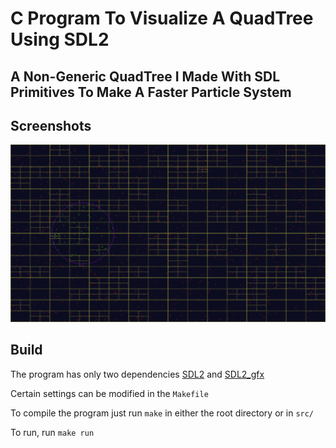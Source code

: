 # C Program To Visualize A QuadTree Using SDL2

## A Non-Generic QuadTree I Made With SDL Primitives To Make A Faster Particle System

## Screenshots

![Circular Query](https://raw.githubusercontent.com/OnurKader/qt-particles/life/imgs/2020-03-03%2014-42-52.png)

## Build

The program has only two dependencies
[SDL2](https://www.libsdl.org) and [SDL2_gfx](https://sourceforge.net/projects/sdl2gfx)

Certain settings can be modified in the `Makefile`

To compile the program just run `make` in either the root directory or in `src/`

To run, run `make run`

